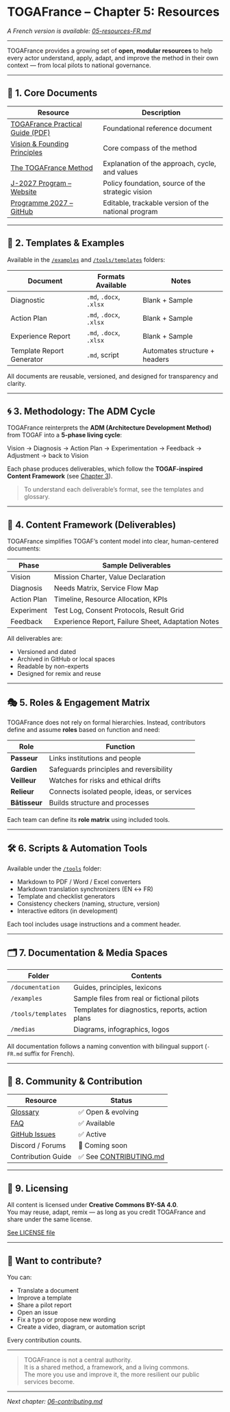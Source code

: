 # TOGAFrance – Chapter 5: Resources

*A French version is available: [05-resources-FR.md](./05-resources-FR.md)*

---

TOGAFrance provides a growing set of **open, modular resources** to help every actor understand, apply, adapt, and improve the method in their own context — from local pilots to national governance.

---

## 📘 1. Core Documents

| Resource                     | Description                                                        |
|-----------------------------|--------------------------------------------------------------------|
| [TOGAFrance Practical Guide (PDF)](../documentation/TOGAFrance_Livret_Pratique.pdf) | Foundational reference document |
| [Vision & Founding Principles](./02-vision.md)               | Core compass of the method                                       |
| [The TOGAFrance Method](./03-method.md)                      | Explanation of the approach, cycle, and values                  |
| [J-2027 Program – Website](https://www.jagrat.fr/programme-2027/) | Policy foundation, source of the strategic vision             |
| [Programme 2027 – GitHub](https://github.com/Jagrat2027/Programme2027) | Editable, trackable version of the national program            |

---

## 🧰 2. Templates & Examples

Available in the [`/examples`](../examples) and [`/tools/templates`](../tools/templates) folders:

| Document                    | Formats Available         | Notes                                       |
|----------------------------|---------------------------|---------------------------------------------|
| Diagnostic                 | `.md`, `.docx`, `.xlsx`   | Blank + Sample                              |
| Action Plan                | `.md`, `.docx`, `.xlsx`   | Blank + Sample                              |
| Experience Report          | `.md`, `.docx`, `.xlsx`   | Blank + Sample                              |
| Template Report Generator  | `.md`, script             | Automates structure + headers               |

All documents are reusable, versioned, and designed for transparency and clarity.

---

## 🌀 3. Methodology: The ADM Cycle

TOGAFrance reinterprets the **ADM (Architecture Development Method)** from TOGAF into a **5-phase living cycle**:

Vision → Diagnosis → Action Plan → Experimentation → Feedback → Adjustment → back to Vision


Each phase produces deliverables, which follow the **TOGAF-inspired Content Framework** (see [Chapter 3](./03-method.md)).

> To understand each deliverable’s format, see the templates and glossary.

---

## 📁 4. Content Framework (Deliverables)

TOGAFrance simplifies TOGAF’s content model into clear, human-centered documents:

| Phase         | Sample Deliverables                           |
|---------------|-----------------------------------------------|
| Vision        | Mission Charter, Value Declaration            |
| Diagnosis     | Needs Matrix, Service Flow Map                |
| Action Plan   | Timeline, Resource Allocation, KPIs           |
| Experiment    | Test Log, Consent Protocols, Result Grid      |
| Feedback      | Experience Report, Failure Sheet, Adaptation Notes |

All deliverables are:

- Versioned and dated  
- Archived in GitHub or local spaces  
- Readable by non-experts  
- Designed for remix and reuse  

---

## 🎭 5. Roles & Engagement Matrix

TOGAFrance does not rely on formal hierarchies. Instead, contributors define and assume **roles** based on function and need:

| Role        | Function                                         |
|-------------|--------------------------------------------------|
| **Passeur** | Links institutions and people                    |
| **Gardien** | Safeguards principles and reversibility          |
| **Veilleur**| Watches for risks and ethical drifts             |
| **Relieur** | Connects isolated people, ideas, or services     |
| **Bâtisseur** | Builds structure and processes                 |

Each team can define its **role matrix** using included tools.

---

## 🛠 6. Scripts & Automation Tools

Available under the [`/tools`](../tools) folder:

- Markdown to PDF / Word / Excel converters  
- Markdown translation synchronizers (EN ↔ FR)  
- Template and checklist generators  
- Consistency checkers (naming, structure, version)  
- Interactive editors (in development)

Each tool includes usage instructions and a comment header.

---

## 🗂 7. Documentation & Media Spaces

| Folder             | Contents                                         |
|--------------------|--------------------------------------------------|
| `/documentation`   | Guides, principles, lexicons                     |
| `/examples`        | Sample files from real or fictional pilots       |
| `/tools/templates` | Templates for diagnostics, reports, action plans |
| `/medias`          | Diagrams, infographics, logos                    |

All documentation follows a naming convention with bilingual support (`-FR.md` suffix for French).

---

## 🌱 8. Community & Contribution

| Resource                           | Status            |
|------------------------------------|--------------------|
| [Glossary](./08-glossary.md)       | ✅ Open & evolving |
| [FAQ](./09-faq.md)                 | ✅ Available        |
| [GitHub Issues](https://github.com/Jagrat2027/TOGAFrance/issues) | ✅ Active           |
| Discord / Forums                   | 🚧 Coming soon     |
| Contribution Guide                 | ✅ See [CONTRIBUTING.md](../CONTRIBUTING.md) |

---

## 📜 9. Licensing

All content is licensed under **Creative Commons BY-SA 4.0**.  
You may reuse, adapt, remix — as long as you credit TOGAFrance and share under the same license.

[See LICENSE file](../LICENSE)

---

## 🤝 Want to contribute?

You can:

- Translate a document  
- Improve a template  
- Share a pilot report  
- Open an issue  
- Fix a typo or propose new wording  
- Create a video, diagram, or automation script

Every contribution counts.

---

> TOGAFrance is not a central authority.  
> It is a shared method, a framework, and a living commons.  
> The more you use and improve it, the more resilient our public services become.

---

_Next chapter: [06-contributing.md](./06-contributing.md)_
